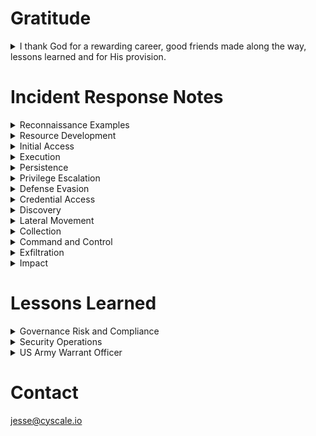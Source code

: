 # Gratitude

<details>
  <summary> I thank God for a rewarding career, good friends made along the way, lessons learned and for His provision. </summary>
    - < placeholder>  
    - < placeholder>  
    - < placeholder>
</details>

# Incident Response Notes

  <details><summary> Reconnaissance Examples </summary>
    <blockquote>
      < placeholder>
    </blockquote>
  </details>
  <details><summary> Resource Development </summary>
    <blockquote>
      < placeholder>
    </blockquote>
  </details>
  <details><summary> Initial Access </summary>
    <blockquote>
      < placeholder>
    </blockquote>
  </details>
  <details><summary> Execution </summary>
    <blockquote>
      < placeholder>
    </blockquote>
  </details>
  <details><summary> Persistence </summary>
    <blockquote>
      < placeholder>
    </blockquote>
  </details>
  <details><summary> Privilege Escalation </summary>
    <blockquote>
      < placeholder>
    </blockquote>
  </details>
  <details><summary> Defense Evasion </summary>
    <blockquote>
      < placeholder>
    </blockquote>
  </details>
  <details><summary> Credential Access </summary>
    <blockquote>
      < placeholder>
    </blockquote>
  </details>
  <details><summary> Discovery </summary>
    <blockquote>
      < placeholder>
    </blockquote>
  </details>
  <details><summary> Lateral Movement </summary>
    <blockquote>
      < placeholder>
    </blockquote>
  </details>
  <details><summary> Collection </summary>
    <blockquote>
      < placeholder>
    </blockquote>
  </details>
  <details><summary> Command and Control </summary>
    <blockquote>
      < placeholder>
    </blockquote>
  </details>
  <details><summary> Exfiltration </summary>
    <blockquote>
      < placeholder>
    </blockquote>
  </details>
  <details><summary> Impact </summary>
    <blockquote>
      < placeholder>
    </blockquote>
  </details>

# Lessons Learned

<details><summary> Governance Risk and Compliance </summary>
  <blockquote>
  
  <details><summary> Documentation </summary>
    <blockquote>
    - < placeholder>  
    </blockquote>
    <blockquote>
    - < placeholder>  
    </blockquote>
    <blockquote>
    - < placeholder>  
    </blockquote>
    </details>

  <details><summary> Audits </summary>
    <blockquote>
    - < placeholder>  
    </blockquote>
    <blockquote>
    - < placeholder>  
    </blockquote>
    <blockquote>
    - < placeholder>  
    </blockquote>
    </details>

  </blockquote>
</details>

<details><summary> Security Operations </summary>
  <blockquote>
  
  <details><summary> Preparation </summary>
    <blockquote>
    - < placeholder>  
    </blockquote>
    <blockquote>
    - < placeholder>  
    </blockquote>
    <blockquote>
    - < placeholder>  
    </blockquote>
    </details>

  <details><summary> Identification </summary>
    <blockquote>
    - < placeholder>  
    </blockquote>
    </details>

  <details><summary> Containment </summary>
    <blockquote>
    < placeholder>
    </blockquote>
    </details>

  <details><summary> Eradication </summary>
    <blockquote>
    < placeholder>
    </blockquote>
    </details>

  <details><summary> Recovery </summary>
    <blockquote>
    < placeholder>
    </blockquote>
    </details>    

  </blockquote>
</details>

<details><summary> US Army Warrant Officer </summary>
Navigate to the below CAC protected location to view some military lessons learned from my time as a Soldier in the US Army.
<blockquote>https://armyeitaas-my.sharepoint-mil.us/:w:/g/personal/jesse_a_espaillat_mil_army_mil/ESFPPONwERxOkJyG1J1b0GABQTeLhSTPt2GPPhx1WYn0xQ?e=8l7caq) to access personal lessons learned content.</blockquote>
</details>

# Contact
jesse@cyscale.io